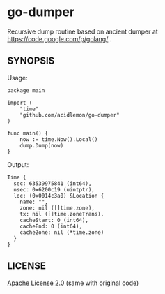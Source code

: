 # go-dumper

Recursive dump routine based on ancient dumper at https://code.google.com/p/golang/ .

## SYNOPSIS

Usage:

```
package main

import (
    "time"
    "github.com/acidlemon/go-dumper"
)

func main() {
    now := time.Now().Local()
    dump.Dump(now)
}
```

Output:

```
Time {
  sec: 63539975841 (int64),
  nsec: 0x6200c19 (uintptr),
  loc: (0x0014c3a0) &Location {
    name: "",
    zone: nil ([]time.zone),
    tx: nil ([]time.zoneTrans),
    cacheStart: 0 (int64),
    cacheEnd: 0 (int64),
    cacheZone: nil (*time.zone)
  }
}
```

## LICENSE

[Apache License 2.0](http://www.apache.org/licenses/LICENSE-2.0) (same with original code)

